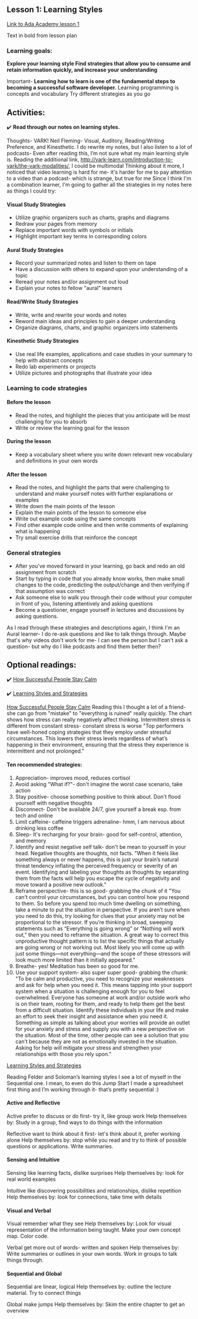 ## Lesson 1: Learning Styles

[Link to Ada Academy lesson 1](https://github.com/Ada-Developers-Academy/jump-start/tree/master/preparing-for-ada/learning-styles)

Text in bold from lesson plan  

### Learning goals:
**Explore your learning style
Find strategies that allow you to consume and retain information quickly, and increase your understanding**

Important- **Learning how to learn is one of the fundamental steps to becoming a successful software developer.**
Learning programming is concepts and vocabulary
Try different strategies as you go

## Activities:
:heavy_check_mark: **Read through our notes on learning styles.**

Thoughts- 
VARK! Neil Fleming- Visual, Auditory, Reading/Writing Preference, and Kinesthetic.
I do rewrite my notes, but I also listen to a lot of podcasts-
Even after reading this, I’m not sure what my main learning style is. Reading the additional link, http://vark-learn.com/introduction-to-vark/the-vark-modalities/, I could be multimodal
Thinking about it more, I noticed that video learning is hard for me- it's harder for me to pay attention to a video than a podcast- which is strange, but true for me
Since I think I'm a combination learner, I'm going to gather all the strategies in my notes here as things I could try:

#### Visual Study Strategies
* Utilize graphic organizers such as charts, graphs and diagrams
* Redraw your pages from memory
* Replace important words with symbols or initials
* Highlight important key terms in corresponding colors
#### Aural Study Strategies
* Record your summarized notes and listen to them on tape
* Have a discussion with others to expand upon your understanding of a topic
* Reread your notes and/or assignment out loud
* Explain your notes to fellow "aural" learners
#### Read/Write Study Strategies
* Write, write and rewrite your words and notes
* Reword main ideas and principles to gain a deeper understanding
* Organize diagrams, charts, and graphic organizers into statements
#### Kinesthetic Study Strategies
* Use real life examples, applications and case studies in your summary to help with abstract concepts
* Redo lab experiments or projects
* Utilize pictures and photographs that illustrate your idea

### Learning to code strategies
#### Before the lesson
* Read the notes, and highlight the pieces that you anticipate will be most challenging for you to absorb
* Write or review the learning goal for the lesson
#### During the lesson
* Keep a vocabulary sheet where you write down relevant new vocabulary and definitions in your own words
#### After the lesson
* Read the notes, and highlight the parts that were challenging to understand and make yourself notes with further explanations or examples
* Write down the main points of the lesson
* Explain the main points of the lesson to someone else
* Write out example code using the same concepts
* Find other example code online and then write comments of explaining what is happening
* Try small exercise drills that reinforce the concept

### General strategies
* After you've moved forward in your learning, go back and redo an old assignment from scratch
* Start by typing in code that you already know works, then make small changes to the code, predicting the output/change and then verifying if that assumption was correct
* Ask someone else to walk you through their code without your computer in front of you, listening attentively and asking questions
* Become a questioner, engage yourself in lectures and discussions by asking questions.

As I read through these strategies and descriptions again, I think I'm an Aural learner- I do re-ask questions and like to talk things through. Maybe that's why videos don't work for me- I can see the person but I can't ask a question- but why do I like podcasts and find them better then?

## Optional readings:
:heavy_check_mark: [How Successful People Stay Calm](http://www.forbes.com/sites/travisbradberry/2014/02/06/how-successful-people-stay-calm/)

:heavy_check_mark: [Learning Styles and Strategies](http://www4.ncsu.edu/unity/lockers/users/f/felder/public/ILSdir/styles.htm)

[How Successful People Stay Calm](http://www.forbes.com/sites/travisbradberry/2014/02/06/how-successful-people-stay-calm/)
Reading this I thought a lot of a friend- she can go from "mistake" to "everything is ruined" really quickly. The chart shows how stress can really negatively affect thinking. 
Intermittent stress is different from constant stress- constant stress is worse
"Top performers have well-honed coping strategies that they employ under stressful circumstances. This lowers their stress levels regardless of what’s happening in their environment, ensuring that the stress they experience is intermittent and not prolonged."

#### Ten recommended strategies: 
1. Appreciation- improves mood, reduces cortisol
2. Avoid asking "What if?"- don't imagine the worst case scenario, take action
3. Stay positive- choose something positive to think about. Don't flood yourself with negative thoughts
4. Disconnect- Don't be available 24/7, give yourself a break esp. from tech and online
5. Limit caffeine- caffeine triggers adrenaline- hmm, I am nervous about drinking less coffee
6. Sleep- It's recharging for your brain- good for self-control, attention, and memory
7. Identify and resist negative self talk- don't be mean to yourself in your head. Negative thoughts are thoughts, not facts. "When it feels like something always or never happens, this is just your brain’s natural threat tendency inflating the perceived frequency or severity of an event. Identifying and labeling your thoughts as thoughts by separating them from the facts will help you escape the cycle of negativity and move toward a positive new outlook."
8. Reframe perspective- this is so good- grabbing the chunk of it "You can’t control your circumstances, but you can control how you respond to them. So before you spend too much time dwelling on something, take a minute to put the situation in perspective. If you aren’t sure when you need to do this, try looking for clues that your anxiety may not be proportional to the stressor. If you’re thinking in broad, sweeping statements such as “Everything is going wrong” or “Nothing will work out,” then you need to reframe the situation. A great way to correct this unproductive thought pattern is to list the specific things that actually are going wrong or not working out. Most likely you will come up with just some things—not everything—and the scope of these stressors will look much more limited than it initially appeared."
9. Breathe- yes! Meditation has been so good for me. 
10. Use your support system- also super super good- grabbing the chunk: "To be calm and productive, you need to recognize your weaknesses and ask for help when you need it. This means tapping into your support system when a situation is challenging enough for you to feel overwhelmed. Everyone has someone at work and/or outside work who is on their team, rooting for them, and ready to help them get the best from a difficult situation. Identify these individuals in your life and make an effort to seek their insight and assistance when you need it. Something as simple as talking about your worries will provide an outlet for your anxiety and stress and supply you with a new perspective on the situation. Most of the time, other people can see a solution that you can’t because they are not as emotionally invested in the situation. Asking for help will mitigate your stress and strengthen your relationships with those you rely upon."

[Learning Styles and Strategies](http://www4.ncsu.edu/unity/lockers/users/f/felder/public/ILSdir/styles.htm)

Reading Felder and Soloman’s learning styles I see a lot of myself in the Sequential one. I mean, to even do this Jump Start I made a spreadsheet first thing and I’m working through it- that’s pretty sequential :)

#### Active and Reflective
Active prefer to discuss or do first- try it, like group work
Help themselves by: Study in a group, find ways to do things with the information

Reflective want to think about it first- let's think about it, prefer working alone
Help themselves by: stop while you read and try to think of possible questions or applications. Write summaries. 

#### Sensing and Intuitive
Sensing like learning facts, dislike surprises
Help themselves by: look for real world examples

Intuitive like discovering possibilities and relationships, dislike repetition
Help themselves by: look for connections, take time with details

#### Visual and Verbal
Visual remember what they see
Help themselves by: Look for visual representation of the information being taught. Make your own concept map. Color code. 

Verbal get more out of words- written and spoken 
Help themselves by: Write summaries or outlines in your own words. Work in groups to talk things through.

#### Sequential and Global
Sequential are linear, logical
Help themselves by: outline the lecture material. Try to connect things

Global make jumps
Help themselves by: Skim the entire chapter to get an overview

